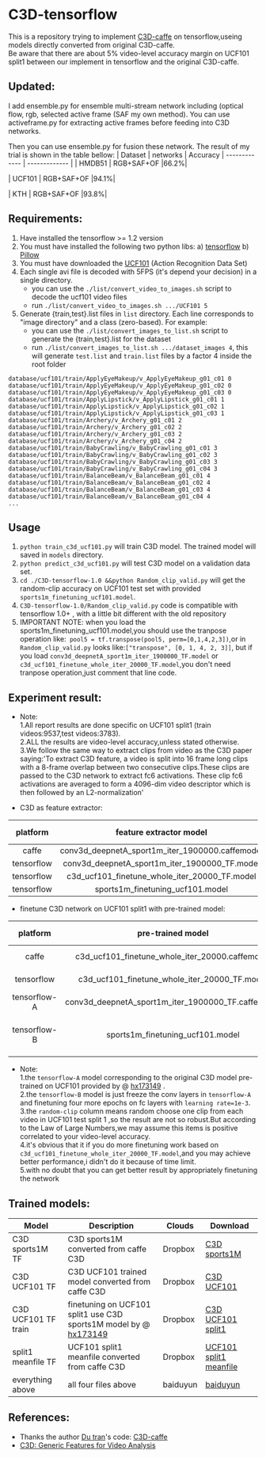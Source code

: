 # C3D-tensorflow

This is a repository trying to implement [C3D-caffe][5] on tensorflow,useing models directly converted from original C3D-caffe.    
Be aware that there are about 5% video-level accuracy margin on UCF101 split1  between our implement in tensorflow and  the original C3D-caffe.  
## Updated:
I add ensemble.py for ensemble multi-stream network including (optical flow, rgb, selected active frame (SAF my own method). You can use activeframe.py for extracting active frames before feeding into C3D networks.

Then you can use ensemble.py for fusion these network. The result of my trial is shown in the table bellow:
| Dataset | networks | Accuracy
| ------------- | ------------- |
| HMDB51   |   RGB+SAF+OF   |66.2%|

| UCF101   |   RGB+SAF+OF   |94.1%|

| KTH      |   RGB+SAF+OF   |93.8%|

## Requirements:

1. Have installed the tensorflow >= 1.2 version
2. You must have installed the following two python libs:
a) [tensorflow][1]
b) [Pillow][2]
3. You must have downloaded the [UCF101][3] (Action Recognition Data Set)
4. Each single avi file is decoded with 5FPS (it's depend your decision) in a single directory.
    - you can use the `./list/convert_video_to_images.sh` script to decode the ucf101 video files
    - run `./list/convert_video_to_images.sh .../UCF101 5`
5. Generate {train,test}.list files in `list` directory. Each line corresponds to "image directory" and a class (zero-based). For example:
    - you can use the `./list/convert_images_to_list.sh` script to generate the {train,test}.list for the dataset
    - run `./list/convert_images_to_list.sh .../dataset_images 4`, this will generate `test.list` and `train.list` files by a factor 4 inside the root folder

```
database/ucf101/train/ApplyEyeMakeup/v_ApplyEyeMakeup_g01_c01 0
database/ucf101/train/ApplyEyeMakeup/v_ApplyEyeMakeup_g01_c02 0
database/ucf101/train/ApplyEyeMakeup/v_ApplyEyeMakeup_g01_c03 0
database/ucf101/train/ApplyLipstick/v_ApplyLipstick_g01_c01 1
database/ucf101/train/ApplyLipstick/v_ApplyLipstick_g01_c02 1
database/ucf101/train/ApplyLipstick/v_ApplyLipstick_g01_c03 1
database/ucf101/train/Archery/v_Archery_g01_c01 2
database/ucf101/train/Archery/v_Archery_g01_c02 2
database/ucf101/train/Archery/v_Archery_g01_c03 2
database/ucf101/train/Archery/v_Archery_g01_c04 2
database/ucf101/train/BabyCrawling/v_BabyCrawling_g01_c01 3
database/ucf101/train/BabyCrawling/v_BabyCrawling_g01_c02 3
database/ucf101/train/BabyCrawling/v_BabyCrawling_g01_c03 3
database/ucf101/train/BabyCrawling/v_BabyCrawling_g01_c04 3
database/ucf101/train/BalanceBeam/v_BalanceBeam_g01_c01 4
database/ucf101/train/BalanceBeam/v_BalanceBeam_g01_c02 4
database/ucf101/train/BalanceBeam/v_BalanceBeam_g01_c03 4
database/ucf101/train/BalanceBeam/v_BalanceBeam_g01_c04 4
...
```

## Usage

1. `python train_c3d_ucf101.py` will train C3D model. The trained model will saved in `models` directory.
2. `python predict_c3d_ucf101.py` will test C3D model on a validation data set.
3.  `cd ./C3D-tensorflow-1.0 &&python Random_clip_valid.py` will get the random-clip accuracy on UCF101 test set with provided `sports1m_finetuning_ucf101.model`.
4. `C3D-tensorflow-1.0/Random_clip_valid.py` code is compatible with tensorflow 1.0+ , with a little bit different with the old repository
5. IMPORTANT NOTE: when you load the sports1m_finetuning_ucf101.model,you should use the tranpose operation like:` pool5 = tf.transpose(pool5, perm=[0,1,4,2,3])`,or in `Random_clip_valid.py` looks like:`["transpose", [0, 1, 4, 2, 3]]`, 
but if you load `conv3d_deepnetA_sport1m_iter_1900000_TF.model` or `c3d_ucf101_finetune_whole_iter_20000_TF.model`,you don't need tranpose operation,just comment that line code.  

##  Experiment result:
- Note:              
    1.All report results are done specific on UCF101 split1 (train videos:9537,test videos:3783).   
    2.ALL the results are video-level accuracy,unless stated otherwise.   
    3.We follow the same way to extract clips from video as the C3D paper saying:'To extract C3D feature, a video is split into 16 frame long clips with a 8-frame overlap between two consecutive clips.These clips are passed to the C3D network to extract fc6 activations. These clip fc6 activations are averaged to form a 4096-dim video descriptor which is then followed by an L2-normalization'   

- C3D as feature extractor:

|   platform  | feature extractor model | fc6+SVM |  fc6+SVM+L2 norm   | 
|:-----------:|:---------------:|:----------:|:----------------:|
|   caffe     | conv3d_deepnetA_sport1m_iter_1900000.caffemodel|   81.99%    |       83.39%      |
| tensorflow  | conv3d_deepnetA_sport1m_iter_1900000_TF.model  |   79.38%    |       81.44%      |
| tensorflow  | c3d_ucf101_finetune_whole_iter_20000_TF.model  |   79.67%    |       81.33%      |
| tensorflow  | sports1m_finetuning_ucf101.model  |    82.73%   |       85.35%      |

- finetune C3D network on UCF101 split1 with  pre-trained model:

|   platform  | pre-trained model |    train-strategy   |    video-accuracy    |     clip-accuracy     |    random-clip     | 
|:-----------:|:---------------:|:----------------:|:----------------:|:----------------:|:----------------:|
|   caffe     | c3d_ucf101_finetune_whole_iter_20000.caffemodel|    directly test   |    -   |       79.87%     |       -     |
| tensorflow  | c3d_ucf101_finetune_whole_iter_20000_TF.model  |    directly test  |    78.35%   |       72.77%    |       57.15%    |
| tensorflow-A  | conv3d_deepnetA_sport1m_iter_1900000_TF.caffemodel  |    whole finetuning   |    76.0%   |       71%    |       69.8%    |
| tensorflow-B  | sports1m_finetuning_ucf101.model  |    freeze conv,only finetune fc layers   |    79.93%  |       74.65%   |       76.6%     |


- Note:        
    1.the `tensorflow-A` model corresponding to the original C3D model pre-trained on UCF101 provided by @ [hx173149][7] .       
    2.the `tensorflow-B` model is just freeze the conv layers in `tensorflow-A` and finetuning  four more epochs on fc layers with `learning rate=1e-3`.   
    3.the `random-clip` column means random choose one clip from each video in UCF101 test split 1 ,so the result are not so robust.But according to the Law of Large Numbers,we may assume this items is positive correlated to your video-level accuracy.   
    4.it's obvious that it if you do more finetuning work based on `c3d_ucf101_finetune_whole_iter_20000_TF.model`,and you may achieve better performance,i didn't do it because of time limit.  
    5.with no doubt that you can get better result by appropriately finetuning the network   

## Trained models:
|   Model             |   Description     |   Clouds  |  Download   |
| ------------------- | ----------------- |  -------- | ------------|
| C3D sports1M  TF      |C3D sports1M converted from caffe C3D|  Dropbox  |[C3D sports1M ](https://www.dropbox.com/s/zvco2rfufryivqb/conv3d_deepnetA_sport1m_iter_1900000_TF.model?dl=0)       |
| C3D UCF101 TF  |C3D UCF101 trained model converted from caffe C3D|  Dropbox  |[C3D UCF101 ](https://www.dropbox.com/s/u5fxqzks2pkaolx/c3d_ucf101_finetune_whole_iter_20000_TF.model?dl=0 )       |
| C3D UCF101  TF train   |finetuning on UCF101 split1 use C3D sports1M model by  @ [hx173149][7]|  Dropbox  |[C3D UCF101 split1](https://www.dropbox.com/sh/8wcjrcadx4r31ux/AAAkz3dQ706pPO8ZavrztRCca?dl=0)       |
| split1 meanfile  TF   | UCF101 split1 meanfile converted from caffe C3D  |  Dropbox  |[UCF101 split1 meanfile](https://www.dropbox.com/sh/8wcjrcadx4r31ux/AAAkz3dQ706pPO8ZavrztRCca?dl=0)      |
| everything above    |  all four files above  |  baiduyun |[baiduyun](http://pan.baidu.com/s/1nuJe8vn)      |




## References:

- Thanks the author [Du tran][4]'s code: [C3D-caffe][5]
- [C3D: Generic Features for Video Analysis][6]


[1]: https://www.tensorflow.org/
[2]: http://pillow.readthedocs.io/en/3.1.x/reference/Image.html
[3]: http://crcv.ucf.edu/data/UCF101.php
[4]: https://github.com/dutran
[5]: https://github.com/facebook/C3D
[6]: http://vlg.cs.dartmouth.edu/c3d/
[7]:https://github.com/hx173149/C3D-tensorflow
